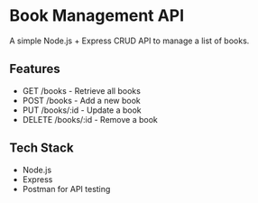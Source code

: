 # Book Management API

A simple Node.js + Express CRUD API to manage a list of books.

## Features
- GET /books - Retrieve all books
- POST /books - Add a new book
- PUT /books/:id - Update a book
- DELETE /books/:id - Remove a book

## Tech Stack
- Node.js
- Express
- Postman for API testing
